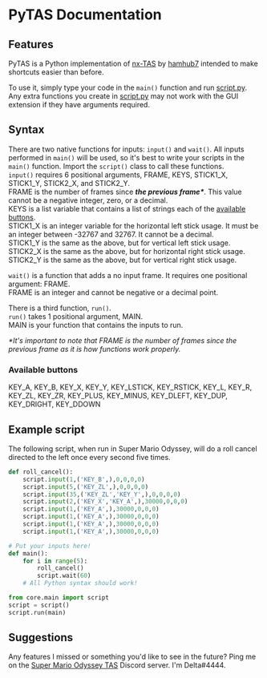 # PyTAS Documentation
## Features
PyTAS is a Python implementation of [nx-TAS](https://github.com/hamhub7/tas-script/blob/master/lua/lib/nxtas.md) by [hamhub7](https://github.com/hamhub7) intended to make shortcuts easier than before.

To use it, simply type your code in the `main()` function and run [script.py](/script.py).  
Any extra functions you create in [script.py](/script.py) may not work with the GUI extension if they have arguments required.

## Syntax
There are two native functions for inputs: `input()` and `wait()`. All inputs performed in `main()` will be used, so it's best to write your scripts in the `main()` function. Import the `script()` class to call these functions.  
`input()` requires 6 positional arguments, FRAME, KEYS, STICK1_X, STICK1_Y, STICK2_X, and STICK2_Y.  
FRAME is the number of frames since ***the previous frame\****. This value cannot be a negative integer, zero, or a decimal.  
KEYS is a list variable that contains a list of strings each of the [available buttons](#buttons).  
STICK1_X is an integer variable for the horizontal left stick usage. It must be an integer between -32767 and 32767. It cannot be a decimal.  
STICK1_Y is the same as the above, but for vertical left stick usage.  
STICK2_X is the same as the above, but for horizontal right stick usage.  
STICK2_Y is the same as the above, but for vertical right stick usage.

`wait()` is a function that adds a no input frame. It requires one positional argument: FRAME.  
FRAME is an integer and cannot be negative or a decimal point.

There is a third function, `run()`.  
`run()` takes 1 positional argument, MAIN.  
MAIN is your function that contains the inputs to run.

*\*It's important to note that FRAME is the number of frames since the previous frame as it is how functions work properly.*

<h3 id="buttons">Available buttons</h3>
KEY_A, KEY_B, KEY_X, KEY_Y, KEY_LSTICK, KEY_RSTICK, KEY_L, KEY_R, KEY_ZL, KEY_ZR, KEY_PLUS, KEY_MINUS, KEY_DLEFT, KEY_DUP, KEY_DRIGHT, KEY_DDOWN

## Example script
The following script, when run in Super Mario Odyssey, will do a roll cancel directed to the left once every second five times.
```py
def roll_cancel():
    script.input(1,('KEY_B',),0,0,0,0)
    script.input(5,('KEY_ZL',),0,0,0,0)
    script.input(35,('KEY_ZL','KEY_Y',),0,0,0,0)
    script.input(2,('KEY_X','KEY_A',),30000,0,0,0)
    script.input(1,('KEY_A',),30000,0,0,0)
    script.input(1,('KEY_A',),30000,0,0,0)
    script.input(1,('KEY_A',),30000,0,0,0)
    script.input(1,('KEY_A',),30000,0,0,0)

# Put your inputs here!
def main():
    for i in range(5):
        roll_cancel()
        script.wait(60)
    # All Python syntax should work!

from core.main import script
script = script()
script.run(main)
```

## Suggestions
Any features I missed or something you'd like to see in the future? Ping me on the [Super Mario Odyssey TAS](https://discord.gg/atKSg9fygq) Discord server. I'm Delta#4444.
